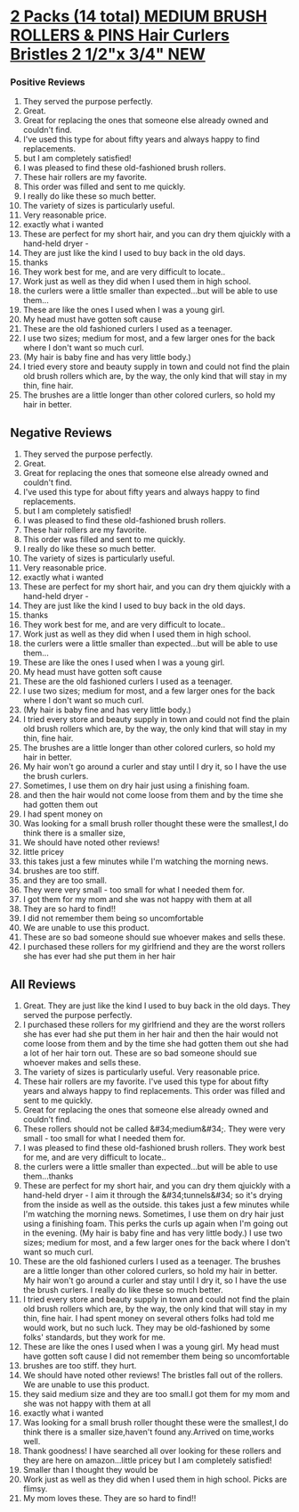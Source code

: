 # [2 Packs (14 total) MEDIUM BRUSH ROLLERS &amp; PINS Hair Curlers Bristles 2 1/2&quot;x 3/4&quot; NEW](https://products.checkmycream.com/products/2-Packs-(14-total)-MEDIUM-BRUSH-ROLLERS-and-PINS-Hair-Curlers-Bristles-2-12&quot;x-34&quot;-NEW.html)

### Positive Reviews

<ol>
      <li>They served the purpose perfectly.</li>
      <li>Great.</li>
      <li>Great for replacing the ones that someone else already owned and couldn&#x27;t find.</li>
      <li>I&#x27;ve used this type for about fifty years and always happy to find replacements.</li>
      <li>but I am completely satisfied!</li>
      <li>I was pleased to find these old-fashioned brush rollers.  </li>
      <li>These hair  rollers are my favorite.</li>
      <li>This order was filled and sent to me quickly.</li>
      <li>I really do like these so much better.</li>
      <li>The variety of sizes is particularly useful.  </li>
      <li>Very reasonable price.</li>
      <li>exactly what i wanted</li>
      <li>These are perfect for my short hair, and you can dry them qjuickly with a hand-held dryer -</li>
      <li>They are just like the kind I used to buy back in the old days.</li>
      <li>thanks</li>
      <li>They work best for me, and are very difficult to locate..</li>
      <li>Work just as well as they did when I used them in high school.</li>
      <li>the curlers were a little smaller than expected...but will be able to use them...</li>
      <li>These are like the ones I used when I was a young girl.</li>
      <li>My head must have gotten soft cause</li>
      <li>These are the old fashioned curlers I used as a teenager.  </li>
      <li>I use two sizes;  medium for most, and a few larger ones for the back where I don&#x27;t want so much curl.</li>
      <li>(My hair is baby fine and has very little body.)</li>
      <li>I tried every store and beauty supply in town and could not find the plain old brush rollers which are, by the way, the only kind that will stay in my thin, fine hair.  </li>
      <li>The brushes are a little longer than other colored curlers, so hold my hair in better.  </li>
</ol>


<h2>Negative Reviews</h2>
<ol>
<li> They served the purpose perfectly.</li>
<li> Great.</li>
<li> Great for replacing the ones that someone else already owned and couldn&#x27;t find.</li>
<li> I&#x27;ve used this type for about fifty years and always happy to find replacements.</li>
<li> but I am completely satisfied!</li>
<li> I was pleased to find these old-fashioned brush rollers.  </li>
<li> These hair  rollers are my favorite.</li>
<li> This order was filled and sent to me quickly.</li>
<li> I really do like these so much better.</li>
<li> The variety of sizes is particularly useful.  </li>
<li> Very reasonable price.</li>
<li> exactly what i wanted</li>
<li> These are perfect for my short hair, and you can dry them qjuickly with a hand-held dryer -</li>
<li> They are just like the kind I used to buy back in the old days.</li>
<li> thanks</li>
<li> They work best for me, and are very difficult to locate..</li>
<li> Work just as well as they did when I used them in high school.</li>
<li> the curlers were a little smaller than expected...but will be able to use them...</li>
<li> These are like the ones I used when I was a young girl.</li>
<li> My head must have gotten soft cause</li>
<li> These are the old fashioned curlers I used as a teenager.  </li>
<li> I use two sizes;  medium for most, and a few larger ones for the back where I don&#x27;t want so much curl.</li>
<li> (My hair is baby fine and has very little body.)</li>
<li> I tried every store and beauty supply in town and could not find the plain old brush rollers which are, by the way, the only kind that will stay in my thin, fine hair.  </li>
<li> The brushes are a little longer than other colored curlers, so hold my hair in better.  </li>
<li> My hair won&#x27;t go around a curler and stay until I dry it, so I have the use the brush curlers.  </li>
<li> Sometimes, I use them on dry hair  just using a finishing foam.  </li>
<li> and then the hair would not come loose from them and by the time she had gotten them out</li>
<li> I had spent money on</li>
<li> Was looking for a small brush roller thought these were the smallest,I do think there is a smaller size,</li>
<li> We should have noted other reviews!</li>
<li> little pricey</li>
<li> this takes just a few minutes while I&#x27;m watching the morning news.  </li>
<li> brushes are too stiff.</li>
<li> and they are too small.</li>
<li> They were very small - too small for what I needed them for.</li>
<li> I got them for my mom and she was not happy with them at all</li>
<li> They are so hard to find!!</li>
<li> I did not remember them being so uncomfortable</li>
<li> We are unable to use this product.</li>
<li> These are so bad someone should sue whoever makes and sells these.</li>
<li> I purchased these rollers for my girlfriend and they are the worst rollers she has ever had she put them in her hair</li>
</ol>

<h2>All Reviews</h2>

<ol>
    <li> Great. They are just like the kind I used to buy back in the old days. They served the purpose perfectly.</li>
    <li> I purchased these rollers for my girlfriend and they are the worst rollers she has ever had she put them in her hair and then the hair would not come loose from them and by the time she had gotten them out she had a lot of her hair torn out. These are so bad someone should sue whoever makes and sells these.</li>
    <li> The variety of sizes is particularly useful.  Very reasonable price.</li>
    <li> These hair  rollers are my favorite. I&#x27;ve used this type for about fifty years and always happy to find replacements. This order was filled and sent to me quickly.</li>
    <li> Great for replacing the ones that someone else already owned and couldn&#x27;t find.</li>
    <li> These rollers should not be called &amp;#34;medium&amp;#34;. They were very small - too small for what I needed them for.</li>
    <li> I was pleased to find these old-fashioned brush rollers.  They work best for me, and are very difficult to locate..</li>
    <li> the curlers were a little smaller than expected...but will be able to use them...thanks</li>
    <li> These are perfect for my short hair, and you can dry them qjuickly with a hand-held dryer - I aim it through the &amp;#34;tunnels&amp;#34; so it&#x27;s drying from the inside as well as the outside.  this takes just a few minutes while I&#x27;m watching the morning news.  Sometimes, I use them on dry hair  just using a finishing foam.  This perks the curls up again when I&#x27;m going out in the evening.  (My hair is baby fine and has very little body.) I use two sizes;  medium for most, and a few larger ones for the back where I don&#x27;t want so much curl.</li>
    <li> These are the old fashioned curlers I used as a teenager.  The brushes are a little longer than other colored curlers, so hold my hair in better.  My hair won&#x27;t go around a curler and stay until I dry it, so I have the use the brush curlers.  I really do like these so much better.</li>
    <li> I tried every store and beauty supply in town and could not find the plain old brush rollers which are, by the way, the only kind that will stay in my thin, fine hair.  I had spent money on several others folks had told me would work, but no such luck.  They may be old-fashioned by some folks&#x27; standards, but they work for me.</li>
    <li> These are like the ones I used when I was a young girl. My head must have gotten soft cause I did not remember them being so uncomfortable</li>
    <li> brushes are too stiff. they hurt.</li>
    <li> We should have noted other reviews! The bristles fall out of the rollers. We are unable to use this product.</li>
    <li> they said medium size and they are too small.I got them for my mom and she was not happy with them at all</li>
    <li> exactly what i wanted</li>
    <li> Was looking for a small brush roller thought these were the smallest,I do think there is a smaller size,haven&#x27;t found any.Arrived on time,works well.</li>
    <li> Thank goodness!  I have searched all over looking for these rollers and they are here on amazon...little pricey but I am completely satisfied!</li>
    <li> Smaller than I thought they would be</li>
    <li> Work just as well as they did when I used them in high school. Picks are flimsy.</li>
    <li> My mom loves these.  They are so hard to find!!</li>
</ol>




